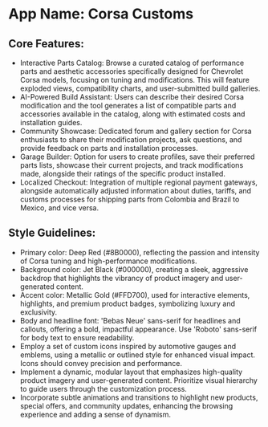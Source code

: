 # **App Name**: Corsa Customs

## Core Features:

- Interactive Parts Catalog: Browse a curated catalog of performance parts and aesthetic accessories specifically designed for Chevrolet Corsa models, focusing on tuning and modifications. This will feature exploded views, compatibility charts, and user-submitted build galleries.
- AI-Powered Build Assistant: Users can describe their desired Corsa modification and the tool generates a list of compatible parts and accessories available in the catalog, along with estimated costs and installation guides.
- Community Showcase: Dedicated forum and gallery section for Corsa enthusiasts to share their modification projects, ask questions, and provide feedback on parts and installation processes.
- Garage Builder: Option for users to create profiles, save their preferred parts lists, showcase their current projects, and track modifications made, alongside their ratings of the specific product installed.
- Localized Checkout: Integration of multiple regional payment gateways, alongside automatically adjusted information about duties, tariffs, and customs processes for shipping parts from Colombia and Brazil to Mexico, and vice versa.

## Style Guidelines:

- Primary color: Deep Red (#8B0000), reflecting the passion and intensity of Corsa tuning and high-performance modifications.
- Background color: Jet Black (#000000), creating a sleek, aggressive backdrop that highlights the vibrancy of product imagery and user-generated content.
- Accent color: Metallic Gold (#FFD700), used for interactive elements, highlights, and premium product badges, symbolizing luxury and exclusivity.
- Body and headline font: 'Bebas Neue' sans-serif for headlines and callouts, offering a bold, impactful appearance. Use 'Roboto' sans-serif for body text to ensure readability.
- Employ a set of custom icons inspired by automotive gauges and emblems, using a metallic or outlined style for enhanced visual impact. Icons should convey precision and performance.
- Implement a dynamic, modular layout that emphasizes high-quality product imagery and user-generated content. Prioritize visual hierarchy to guide users through the customization process.
- Incorporate subtle animations and transitions to highlight new products, special offers, and community updates, enhancing the browsing experience and adding a sense of dynamism.